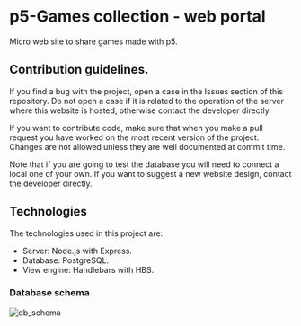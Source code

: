 # p5-Games collection - web portal
Micro web site to share games made with p5.

## Contribution guidelines.
If you find a bug with the project, open a case in the Issues section of this repository. Do not open a case if it is related to the operation of the server where this website is hosted, otherwise contact the developer directly. 

If you want to contribute code, make sure that when you make a pull request you have worked on the most recent version of the project. Changes are not allowed unless they are well documented at commit time.

Note that if you are going to test the database you will need to connect a local one of your own.
If you want to suggest a new website design, contact the developer directly.

## Technologies
The technologies used in this project are:
* Server: Node.js with Express.
* Database: PostgreSQL.
* View engine: Handlebars with HBS.

### Database schema
![db_schema](https://live.staticflickr.com/65535/51533269076_47ffc39e52_c.jpg)
